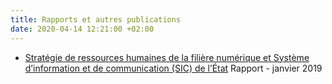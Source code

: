 ```yaml
---
title: Rapports et autres publications
date: 2020-04-14 12:21:00 +02:00
---
```


* [Stratégie de ressources humaines de la filière numérique et Système d’information et de communication (SIC) de l’État](https://www.economie.gouv.fr/files/files/directions_services/cge/rh-sic.pdf)
Rapport - janvier 2019
